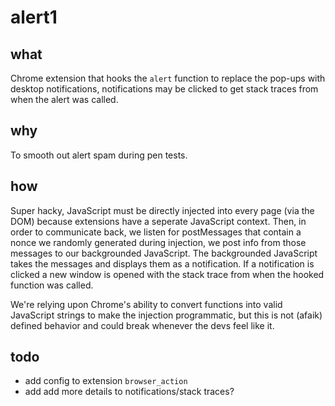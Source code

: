# alert1
## what
Chrome extension that hooks the `alert` function to replace the pop-ups with desktop notifications, notifications may be clicked to get stack traces from when the alert was called.

## why
To smooth out alert spam during pen tests.

## how
Super hacky, JavaScript must be directly injected into every page (via the DOM) because extensions have a seperate JavaScript context. Then, in order to communicate back, we listen for postMessages that contain a nonce we randomly generated during injection, we post info from those messages to our backgrounded JavaScript. The backgrounded JavaScript takes the messages and displays them as a notification. If a notification is clicked a new window is opened with the stack trace from when the hooked function was called.

We're relying upon Chrome's ability to convert functions into valid JavaScript strings to make the injection programmatic, but this is not (afaik) defined behavior and could break whenever the devs feel like it.

## todo
- add config to extension `browser_action`
- add add more details to notifications/stack traces?
